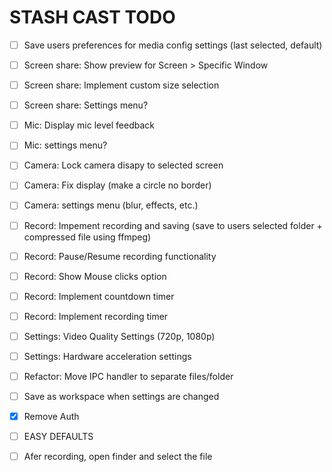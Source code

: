 # STASH CAST TODO

- [ ] Save users preferences for media config settings (last selected, default)
- [ ] Screen share: Show preview for Screen > Specific Window
- [ ] Screen share: Implement custom size selection
- [ ] Screen share: Settings menu?
- [ ] Mic: Display mic level feedback
- [ ] Mic: settings menu?
- [ ] Camera: Lock camera disapy to selected screen
- [ ] Camera: Fix display (make a circle no border)
- [ ] Camera: settings menu (blur, effects, etc.)
- [ ] Record: Impement recording and saving (save to users selected folder + compressed file using ffmpeg)
- [ ] Record: Pause/Resume recording functionality
- [ ] Record: Show Mouse clicks option
- [ ] Record: Implement countdown timer
- [ ] Record: Implement recording timer
- [ ] Settings: Video Quality Settings (720p, 1080p)
- [ ] Settings: Hardware acceleration settings
- [ ] Refactor: Move IPC handler to separate files/folder
- [ ] Save as workspace when settings are changed 

- [x] Remove Auth
- [ ] EASY DEFAULTS
- [ ] Afer recording, open finder and select the file
